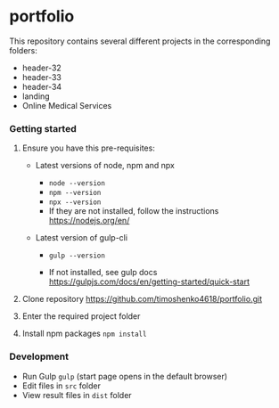 # portfolio

This repository contains several different projects in the corresponding folders:
* header-32
* header-33
* header-34
* landing
* Online Medical Services

### Getting started

1. Ensure you have this pre-requisites:

    *  Latest versions of node, npm and npx 
        * `node --version`
        * `npm --version`
        * `npx --version`
        * If they are not installed, follow the instructions https://nodejs.org/en/

    * Latest version of gulp-cli 
        * `gulp --version`

        * If not installed, see gulp docs https://gulpjs.com/docs/en/getting-started/quick-start 


2. Clone repository https://github.com/timoshenko4618/portfolio.git

3. Enter the required project folder

4. Install npm packages  `npm install`


### Development

* Run Gulp `gulp` (start page opens in the default browser)
* Edit files in `src` folder
* View result files in `dist` folder